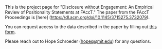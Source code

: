 This is the project page for "Disclosure without Engagement: An Empirical Review of Positionality Statements at FAccT." The paper from the FAccT Proceedings is [here] (https://dl.acm.org/doi/10.1145/3715275.3732079).

You can request access to the data described in the paper by filling out [this form](https://docs.google.com/forms/d/e/1FAIpQLSfKUFnlXxQqJIXAmC6vqb2UUIcN-nF9uuOM-qeqwg-Y1mEJAg/viewform?usp=header).

Please reach out to Hope Schroeder (hopes@mit.edu) for any questions.
